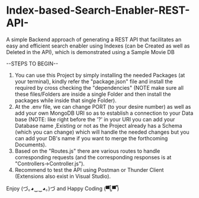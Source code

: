 # Index-based-Search-Enabler-REST-API-
A simple Backend approach of generating a REST API that facilitates an easy and efficient search enabler using Indexes (can be Created as well as Deleted in the API), which is demonstrated using a Sample Movie DB

--STEPS TO BEGIN--
1. You can use this Project by simply installing the needed Packages (at your terminal), kindly refer the "package.json" file and install the required by cross checking the "dependencies" (NOTE make sure all these files/Folders are inside a single Folder and then install the packages while inside that single Folder).
2. At the .env file, we can change PORT (to your desire number) as well as add your own MongoDB URI so as to establish a connection to your Data base (NOTE: like right before the '?' in your URI you can add your Database name ,Existing or not as the Project already has a Schema (which you can change) which will handle the needed changes but you can add your DB's name if you want to merge the forthcoming Documents).
3. Based on the "Routes.js" there are various routes to handle corresponding requests (and the corresponding responses is at "Controllers->Controller.js").
4. Recommend to test the API using Postman or Thunder Client (Extensions also exist in Visual Studio).

Enjoy (づ｡◕‿‿◕｡)づ   and   Happy Coding (▀̿Ĺ̯▀̿ ̿)
